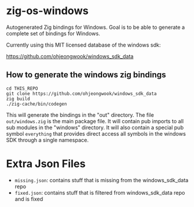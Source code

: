 # zig-os-windows

Autogenerated Zig bindings for Windows.  Goal is to be able to generate a complete set of bindings for Windows.

Currently using this MIT licensed database of the windows sdk:

https://github.com/ohjeongwook/windows_sdk_data

## How to generate the windows zig bindings

```
cd THIS_REPO
git clone https://github.com/ohjeongwook/windows_sdk_data
zig build
./zig-cache/bin/codegen
```

This will generate the bindings in the "out" directory.  The file `out/windows.zig` is the main package file.  It will contain pub imports to all sub modules in the "windows" directory.  It will also contain a special pub symbol `everything` that provides direct access all symbols in the windows SDK through a single namespace.

# Extra Json Files

* `missing.json`: contains stuff that is missing from the windows_sdk_data repo
* `fixed.json`: contains stuff that is filtered from windows_sdk_data repo and is fixed
